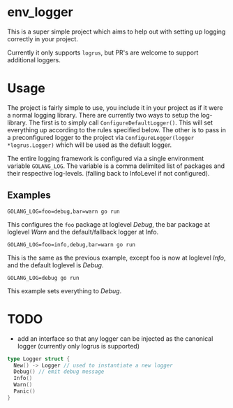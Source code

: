 # env_logger

This is a super simple project which aims to help out with setting up logging correctly in your project.

Currently it only supports `logrus`, but PR's are welcome to support additional loggers.

# Usage

The project is fairly simple to use, you include it in your project as if it were a normal logging library.
There are currently two ways to setup the log-library. The first is to simply call `ConfigureDefaultLogger()`.
This will set everything up according to the rules specified below. The other is to pass in a preconfigured logger
to the project via `ConfigureLogger(logger *logrus.Logger)` which will be used as the default logger.

The entire logging framework is configured via a single environment variable `GOLANG_LOG`. The variable is a comma delimited list
of packages and their respective log-levels. (falling back to InfoLevel if not configured).

## Examples

``` shell
GOLANG_LOG=foo=debug,bar=warn go run
```

This configures the `foo` package at loglevel _Debug_, the bar package at loglevel _Warn_ and the default/fallback logger at Info.

``` shell
GOLANG_LOG=foo=info,debug,bar=warn go run
```

This is the same as the previous example, except foo is now at loglevel _Info_, and the default loglevel is _Debug_.

``` shell
GOLANG_LOG=debug go run
```

This example sets everything to _Debug_.


# TODO

- add an interface so that any logger can be injected as the canonical logger (currently only logrus is supported)

``` go
type Logger struct {
  New() -> Logger // used to instantiate a new logger
  Debug() // emit debug message
  Info()
  Warn()
  Panic()
}
```
